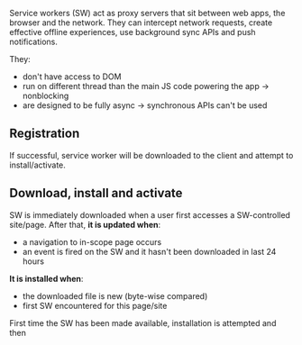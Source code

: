 Service workers (SW) act as proxy servers that sit between web apps, the browser and the network. They can intercept network requests, create effective offline experiences, use background sync APIs and push notifications.

They:
- don't have access to DOM
- run on different thread than the main JS code powering the app -> nonblocking
- are designed to be fully async -> synchronous APIs can't be used

## Registration
If successful, service worker will be downloaded to the client and attempt to install/activate.

## Download, install and activate
SW is immediately downloaded when a user first accesses a SW-controlled site/page. After that, **it is updated when**:
- a navigation to in-scope page occurs
- an event is fired on the SW and it hasn't been downloaded in last 24 hours

**It is installed when**:
- the downloaded file is new (byte-wise compared)
- first SW encountered for this page/site

First time the SW has been made available, installation is attempted and then